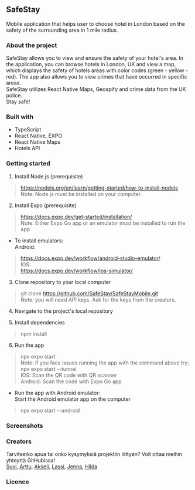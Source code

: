 ## SafeStay  
Mobile application that helps user to choose hotel in London based on the safety of the surrounding area in 1 mile radius.  

### About the project
SafeStay allows you to view and ensure the safety of your hotel's area. In the application, you can browse hotels in London, UK and view a map, which displays the safety of hotels areas with color codes (green - yellow - red). The app also allows you to view crimes that have occurred in specific areas.  
SafeStay utilizes React Native Maps, Geoapify and crime data from the UK police.  
Stay safe!  

### Built with  
- TypeScript  
- React Native, EXPO  
- React Native Maps  
- Hotels API  

### Getting started  
1. Install Node.js (prerequisite)  
>   https://nodejs.org/en/learn/getting-started/how-to-install-nodejs  
Note: Node.js must be installed on your computer.

2. Install Expo (prerequisite)  
>   https://docs.expo.dev/get-started/installation/  
Note: Either Expo Go app or an emulator must be installed to run the app    
* To install emulators:  
Android:  
>   https://docs.expo.dev/workflow/android-studio-emulator/  
IOS:  
>    https://docs.expo.dev/workflow/ios-simulator/


3. Clone repository to your local computer  
>   git clone https://github.com/SafeStay/SafeStayMobile.git  
Note: you will need API keys. Ask for the keys from the creators.  

4. Navigate to the project's local repository  

5. Install dependencies  
>   npm install  

6. Run the app  
>   npx expo start  
Note: if you face issues running the app with the command above try;  
>   npx expo start --tunnel  
IOS: Scan the QR code with QR scanner  
Android: Scan the code with Expo Go app  

* Run the app with Android emulator:  
Start the Android emulator app on the computer
>   npx expo start --android

### Screenshots
  
### Creators  
Tarvitsetko apua tai onko kysymyksiä projektiin liittyen? Voit ottaa meihin yhteyttä GitHubissa!  
[Suvi](https://github.com/SuviAnnina), [Arttu](https://github.com/ArttuuS/), [Akseli](https://github.com/AkseliVa), [Lassi](https://github.com/Lassive), [Jenna](https://github.com/jenvii), [Hilda](https://github.com/NotInUseHi)  

### Licence  